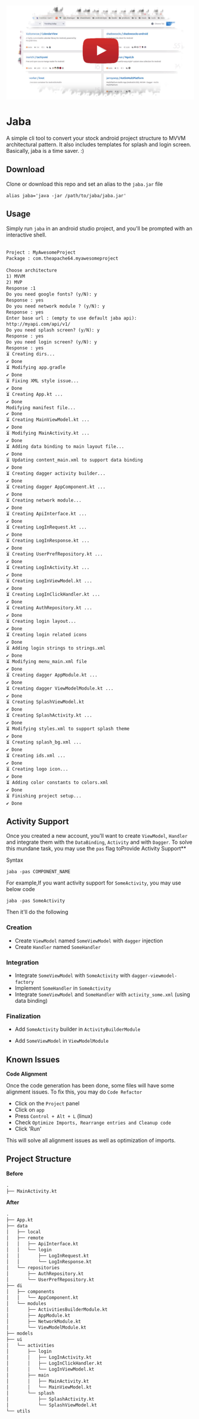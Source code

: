 [![IMAGE](https://raw.githubusercontent.com/theapache64/jaba/master/youtube_banner.jpg)](https://www.youtube.com/watch?v=VZ8KAkvw9ck)


# Jaba

A simple cli tool to convert your stock android project structure to MVVM architectural pattern. 
It also includes templates for splash and login screen. Basically, jaba is a time saver. :)

## Download

Clone or download this repo and set an alias to the `jaba.jar` file

```
alias jaba='java -jar /path/to/jaba/jaba.jar'
```

## Usage

Simply run `jaba` in an android studio project, and you'll be prompted with an interactive shell.

```

Project : MyAwesomeProject
Package : com.theapache64.myawesomeproject

Choose architecture
1) MVVM
2) MVP
Response :1
Do you need google fonts? (y/N): y
Response : yes
Do you need network module ? (y/N): y
Response : yes
Enter base url : (empty to use default jaba api): http://myapi.com/api/v1/
Do you need splash screen? (y/N): y
Response : yes
Do you need login screen? (y/N): y
Response : yes
⏳ Creating dirs...
✔️ Done
⏳ Modifying app.gradle
✔️ Done
⏳ Fixing XML style issue...
✔️ Done
⏳ Creating App.kt ...
✔️ Done
Modifying manifest file...
✔️ Done
⏳ Creating MainViewModel.kt ...
✔️ Done
⏳ Modifying MainActivity.kt ...
✔️ Done
⏳ Adding data binding to main layout file...
✔️ Done
⏳ Updating content_main.xml to support data binding
✔️ Done
⏳ Creating dagger activity builder...
✔️ Done
⏳ Creating dagger AppComponent.kt ...
✔️ Done
⏳ Creating network module...
✔️ Done
⏳ Creating ApiInterface.kt ...
✔️ Done
⏳ Creating LogInRequest.kt ...
✔️ Done
⏳ Creating LogInResponse.kt ...
✔️ Done
⏳ Creating UserPrefRepository.kt ...
✔️ Done
⏳ Creating LogInActivity.kt ...
✔️ Done
⏳ Creating LogInViewModel.kt ...
✔️ Done
⏳ Creating LogInClickHandler.kt ...
✔️ Done
⏳ Creating AuthRepository.kt ...
✔️ Done
⏳ Creating login layout...
✔️ Done
⏳ Creating login related icons
✔️ Done
⏳ Adding login strings to strings.xml
✔️ Done
⏳ Modifying menu_main.xml file
✔️ Done
⏳ Creating dagger AppModule.kt ...
✔️ Done
⏳ Creating dagger ViewModelModule.kt ...
✔️ Done
⏳ Creating SplashViewModel.kt
✔️ Done
⏳ Creating SplashActivity.kt ...
✔️ Done
⏳ Modifying styles.xml to support splash theme
✔️ Done
⏳ Creating splash_bg.xml ...
✔️ Done
⏳ Creating ids.xml ...
✔️ Done
⏳ Creating logo icon...
✔️ Done
⏳ Adding color constants to colors.xml
✔️ Done
⏳ Finishing project setup...
✔️ Done
```

## Activity Support

Once you created a new account, you'll want to create `ViewModel`, `Handler` and integrate them with the `DataBinding`, `Activity` and with `Dagger`. To solve this mundane task, you may use the `pas` flag toProvide Activity Support**

Syntax

```
jaba -pas COMPONENT_NAME
```

For example,If you want activity support for `SomeActivity`, you may use below code

```
jaba -pas SomeActivity
```

Then it'll do the following

### Creation

- Create `ViewModel` named `SomeViewModel` with `dagger` injection
- Create `Handler` named `SomeHandler`

### Integration

- Integrate `SomeViewModel` with `SomeActivity` with  `dagger-viewmodel-factory`
- Implement `SomeHandler` in `SomeActivity`
- Integrate `SomeViewModel` and `SomeHandler` with `activity_some.xml` (using data binding)

### Finalization

- Add `SomeActivity` builder in `ActivityBuilderModule`

- Add `SomeViewModel` in `ViewModelModule`


## Known Issues

**Code Alignment**

Once the code generation has been done, some files will have some alignment issues.
To fix this, you may do `Code Refactor` 

- Click on the `Project` panel
- Click on `app`
- Press `Control + Alt + L` (linux)
- Check `Optimize Imports, Rearrange entries and Cleanup code`
- Click 'Run'

This will solve all alignment issues as well as optimization of imports.

## Project Structure

**Before**

```
.
├── MainActivity.kt
```

**After**
```
.
├── App.kt
├── data
│   ├── local
│   ├── remote
│   │   ├── ApiInterface.kt
│   │   └── login
│   │       ├── LogInRequest.kt
│   │       └── LogInResponse.kt
│   └── repositories
│       ├── AuthRepository.kt
│       └── UserPrefRepository.kt
├── di
│   ├── components
│   │   └── AppComponent.kt
│   └── modules
│       ├── ActivitiesBuilderModule.kt
│       ├── AppModule.kt
│       ├── NetworkModule.kt
│       └── ViewModelModule.kt
├── models
├── ui
│   └── activities
│       ├── login
│       │   ├── LogInActivity.kt
│       │   ├── LogInClickHandler.kt
│       │   └── LogInViewModel.kt
│       ├── main
│       │   ├── MainActivity.kt
│       │   └── MainViewModel.kt
│       └── splash
│           ├── SplashActivity.kt
│           └── SplashViewModel.kt
└── utils

```
